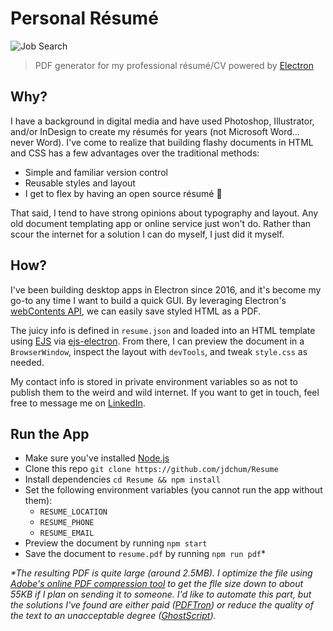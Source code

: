 # Personal Résumé

![Job Search](https://img.shields.io/badge/looking%20for%20work-casually-blue)

> PDF generator for my professional résumé/CV powered by [Electron](https://www.electronjs.org/)

## Why?

I have a background in digital media and have used Photoshop, Illustrator, and/or InDesign to create my résumés for years (not Microsoft Word... never Word).
I've come to realize that building flashy documents in HTML and CSS has a few advantages over the traditional methods:

* Simple and familiar version control
* Reusable styles and layout
* I get to flex by having an open source résumé 💪

That said, I tend to have strong opinions about typography and layout. Any old document templating app or online service just won't do.
Rather than scour the internet for a solution I can do myself, I just did it myself.

## How?

I've been building desktop apps in Electron since 2016, and it's become my go-to any time I want to build a quick GUI.
By leveraging Electron's [webContents API](https://www.electronjs.org/docs/api/web-contents#contentsprinttopdfoptions), we can easily save styled HTML as a PDF.

The juicy info is defined in `resume.json` and loaded into an HTML template using [EJS](https://ejs.co/) via [ejs-electron](https://github.com/bowheart/ejs-electron). From there, I can preview the document in a `BrowserWindow`, inspect the layout with `devTools`, and tweak `style.css` as needed.

My contact info is stored in private environment variables so as not to publish them to the weird and wild internet. If you want to get in touch, feel free to message me on [LinkedIn](https://www.linkedin.com/in/joshua-chumbley-793a46156/).

## Run the App

* Make sure you've installed [Node.js](https://nodejs.org/)
* Clone this repo `git clone https://github.com/jdchum/Resume`
* Install dependencies `cd Resume && npm install`
* Set the following environment variables (you cannot run the app without them):
  * `RESUME_LOCATION`
  * `RESUME_PHONE`
  * `RESUME_EMAIL`
* Preview the document by running `npm start`
* Save the document to `resume.pdf` by running `npm run pdf`*

*\*The resulting PDF is quite large (around 2.5MB). I optimize the file using [Adobe's online PDF compression tool](https://www.adobe.com/acrobat/online/compress-pdf.html) to get the flle size down to about 55KB if I plan on sending it to someone. I'd like to automate this part, but the solutions I've found are either paid ([PDFTron](https://www.pdftron.com/documentation/samples/node/js/OptimizerTest)) or reduce the quality of the text to an unacceptable degree ([GhostScript](https://ghostscript.com/)).*
